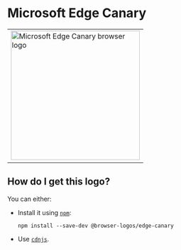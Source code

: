 # Microsoft Edge Canary

<table>
    <tr height=300>
        <td>
            <a href="https://github.com/alrra/browser-logos/tree/8b7223ac5713252d09d00b4c84fe4895d29de7ae/src/edge-canary">
                <img width=290 src="https://raw.githubusercontent.com/alrra/browser-logos/8b7223ac5713252d09d00b4c84fe4895d29de7ae/src/edge-canary/edge-canary_512x512.png" alt="Microsoft Edge Canary browser logo">
            </a>
        </td>
    </tr>
</table>

## How do I get this logo?

You can either:

* Install it using [`npm`][npm]:

  `npm install --save-dev @browser-logos/edge-canary`

* Use [`cdnjs`][cdnjs].

<!-- Link labels: -->

[cdnjs]: https://cdnjs.com/libraries/browser-logos
[npm]: https://www.npmjs.com/
